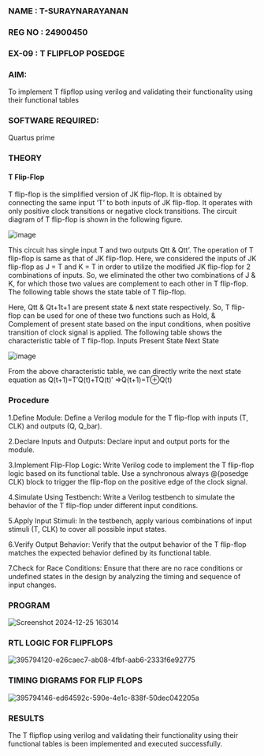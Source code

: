 ### NAME : T-SURAYNARAYANAN
### REG NO : 24900450
### EX-09 : T FLIPFLOP POSEDGE

### AIM:

To implement  T flipflop using verilog and validating their functionality using their functional tables

### SOFTWARE REQUIRED:

Quartus prime

### THEORY

#### T Flip-Flop

T flip-flop is the simplified version of JK flip-flop. It is obtained by connecting the same input ‘T’ to both inputs of JK flip-flop. It operates with only positive clock transitions or negative clock transitions. The circuit diagram of T flip-flop is shown in the following figure.

![image](https://github.com/naavaneetha/T-FLIPFLOP-POSEDGE/assets/154305477/458a68fe-2d08-4a9d-ac4f-7ae0480ce0bd)

 
This circuit has single input T and two outputs Qtt & Qtt’. The operation of T flip-flop is same as that of JK flip-flop. Here, we considered the inputs of JK flip-flop as J = T and K = T in order to utilize the modified JK flip-flop for 2 combinations of inputs. So, we eliminated the other two combinations of J & K, for which those two values are complement to each other in T flip-flop. The following table shows the state table of T flip-flop.

Here, Qtt & Qt+1t+1 are present state & next state respectively. So, T flip-flop can be used for one of these two functions such as Hold, & Complement of present state based on the input conditions, when positive transition of clock signal is applied. The following table shows the characteristic table of T flip-flop. Inputs Present State Next State

![image](https://github.com/naavaneetha/T-FLIPFLOP-POSEDGE/assets/154305477/cdd7fb32-539f-4b66-bb8d-f305a153c886)

 
From the above characteristic table, we can directly write the next state equation as Q(t+1)=T′Q(t)+TQ(t)′ ⇒Q(t+1)=T⊕Q(t)

### Procedure

1.Define Module: Define a Verilog module for the T flip-flop with inputs (T, CLK) and outputs (Q, Q_bar).

2.Declare Inputs and Outputs: Declare input and output ports for the module.

3.Implement Flip-Flop Logic: Write Verilog code to implement the T flip-flop logic based on its functional table. Use a synchronous always @(posedge CLK) block to trigger the flip-flop on the positive edge of the clock signal.

4.Simulate Using Testbench: Write a Verilog testbench to simulate the behavior of the T flip-flop under different input conditions.

5.Apply Input Stimuli: In the testbench, apply various combinations of input stimuli (T, CLK) to cover all possible input states.

6.Verify Output Behavior: Verify that the output behavior of the T flip-flop matches the expected behavior defined by its functional table.

7.Check for Race Conditions: Ensure that there are no race conditions or undefined states in the design by analyzing the timing and sequence of input changes.
### PROGRAM
![Screenshot 2024-12-25 163014](https://github.com/user-attachments/assets/5f72b6ee-8439-4f17-99a7-99c7a79d35b6)


### RTL LOGIC FOR FLIPFLOPS
![395794120-e26caec7-ab08-4fbf-aab6-2333f6e92775](https://github.com/user-attachments/assets/1638d5fd-eef3-4ee4-8afc-98f10e35f756)


### TIMING DIGRAMS FOR FLIP FLOPS
![395794146-ed64592c-590e-4e1c-838f-50dec042205a](https://github.com/user-attachments/assets/0c3abd4c-8f96-4f5b-bee2-ce9894868e01)

### RESULTS
The T flipflop using verilog and validating their functionality using their functional tables is been implemented and executed successfully.
